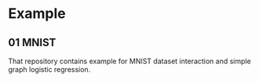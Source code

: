 # Example
## 01 MNIST
That repository contains example for MNIST dataset interaction and simple graph logistic regression.

